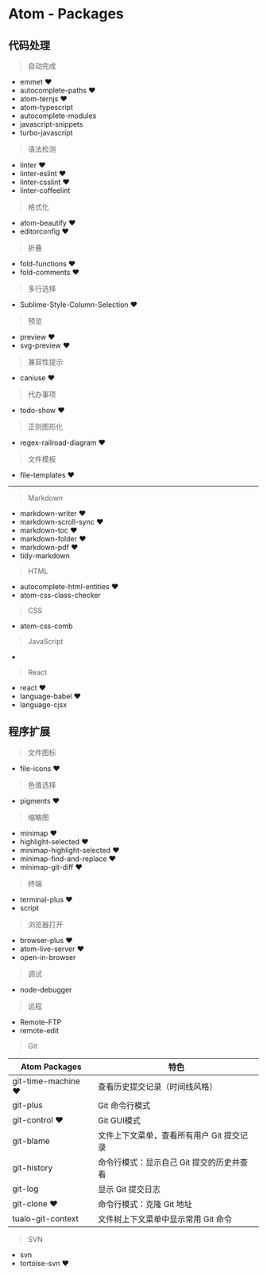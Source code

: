 # Atom - Packages

## 代码处理

> 自动完成

* emmet ♥
* autocomplete-paths ♥
* atom-ternjs ♥
* atom-typescript
* autocomplete-modules
* javascript-snippets
* turbo-javascript

> 语法检测

* linter ♥
* linter-eslint ♥
* linter-csslint ♥
* linter-coffeelint

> 格式化

* atom-beautify ♥
* editorconfig ♥

> 折叠

* fold-functions ♥
* fold-comments ♥

> 多行选择

* Sublime-Style-Column-Selection ♥

> 预览

* preview ♥
* svg-preview ♥

> 兼容性提示

* caniuse ♥

> 代办事项

* todo-show ♥

> 正则图形化

* regex-railroad-diagram ♥

> 文件模板

* file-templates ♥

---

> Markdown

* markdown-writer ♥
* markdown-scroll-sync ♥
* markdown-toc ♥
* markdown-folder ♥
* markdown-pdf ♥
* tidy-markdown

> HTML

* autocomplete-html-entities ♥
* atom-css-class-checker

> CSS

* atom-css-comb

> JavaScript

*

> React

* react ♥
* language-babel ♥
* language-cjsx

## 程序扩展

> 文件图标

* file-icons ♥

> 色值选择

* pigments ♥

> 缩略图

* minimap ♥
* highlight-selected ♥
* minimap-highlight-selected ♥
* minimap-find-and-replace ♥
* minimap-git-diff ♥

> 终端

* terminal-plus ♥
* script

> 浏览器打开

* browser-plus ♥
* atom-live-server ♥
* open-in-browser

> 调试

* node-debugger

> 远程

* Remote-FTP
* remote-edit

> Git

Atom Packages | 特色
---|---
git-time-machine ♥ | 查看历史提交记录（时间线风格）
git-plus | Git 命令行模式
git-control ♥ | Git GUI模式
git-blame | 文件上下文菜单，查看所有用户 Git 提交记录
git-history | 命令行模式：显示自己 Git 提交的历史并查看
git-log | 显示 Git 提交日志
git-clone ♥ | 命令行模式：克隆 Git 地址
tualo-git-context | 文件树上下文菜单中显示常用 Git 命令

> SVN

* svn
* tortoise-svn ♥
